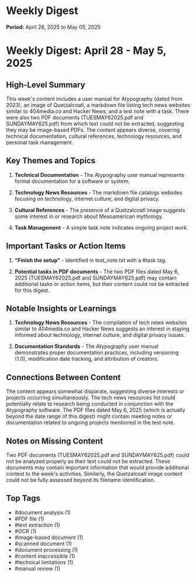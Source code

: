 # Weekly Digest

**Period:** April 28, 2025 to May 05, 2025

# Weekly Digest: April 28 - May 5, 2025

## High-Level Summary

This week's content includes a user manual for Atypography (dated from 2023), an image of Quetzalcoatl, a markdown file listing tech news websites similar to 404media.co and Hacker News, and a test note with a task. There were also two PDF documents (TUESMAY62025.pdf and SUNDAYMAY625.pdf) from which text could not be extracted, suggesting they may be image-based PDFs. The content appears diverse, covering technical documentation, cultural references, technology resources, and personal task management.

## Key Themes and Topics

1. **Technical Documentation** - The Atypography user manual represents formal documentation for a software or system.
   
2. **Technology News Resources** - The markdown file catalogs websites focusing on technology, internet culture, and digital privacy.
   
3. **Cultural References** - The presence of a Quetzalcoatl image suggests some interest in or research about Mesoamerican mythology.
   
4. **Task Management** - A simple task note indicates ongoing project work.

## Important Tasks or Action Items

1. **"Finish the setup"** - Identified in test_note.txt with a #task tag.

2. **Potential tasks in PDF documents** - The two PDF files dated May 6, 2025 (TUESMAY62025.pdf and SUNDAYMAY625.pdf) may contain additional tasks or action items, but their content could not be extracted for this digest.

## Notable Insights or Learnings

1. **Technology News Resources** - The compilation of tech news websites similar to 404media.co and Hacker News suggests an interest in staying informed about technology, internet culture, and digital privacy issues.

2. **Documentation Standards** - The Atypography user manual demonstrates proper documentation practices, including versioning (1.0), modification date tracking, and attribution of creators.

## Connections Between Content

The content appears somewhat disparate, suggesting diverse interests or projects occurring simultaneously. The tech news resources list could potentially relate to research being conducted in conjunction with the Atypography software. The PDF files dated May 6, 2025 (which is actually beyond the date range of this digest) might contain meeting notes or documentation related to ongoing projects mentioned in the test note.

## Notes on Missing Content

Two PDF documents (TUESMAY62025.pdf and SUNDAYMAY625.pdf) could not be analyzed properly as their text could not be extracted. These documents may contain important information that would provide additional context to the week's activities. Similarly, the Quetzalcoatl image content could not be fully assessed beyond its filename identification.

## Top Tags

- #document analysis (1)
- #PDF file (1)
- #text extraction (1)
- #OCR (1)
- #image-based document (1)
- #scanned document (1)
- #document processing (1)
- #content inaccessible (1)
- #technical limitations (1)
- #manual review (1)
